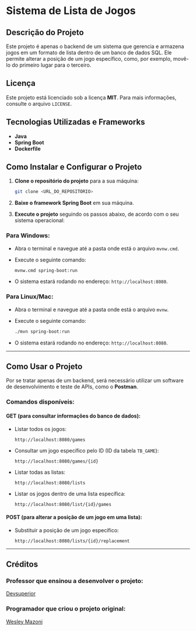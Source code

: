 # Sistema de Lista de Jogos

## Descrição do Projeto
Este projeto é apenas o backend de um sistema que gerencia e armazena jogos em um formato de lista dentro de um banco de dados SQL. Ele permite alterar a posição de um jogo específico, como, por exemplo, movê-lo do primeiro lugar para o terceiro.

## Licença
Este projeto está licenciado sob a licença **MIT**. Para mais informações, consulte o arquivo `LICENSE`.

## Tecnologias Utilizadas e Frameworks
- **Java**
- **Spring Boot**
- **Dockerfile**

## Como Instalar e Configurar o Projeto

1. **Clone o repositório do projeto** para a sua máquina:

    ```bash
    git clone <URL_DO_REPOSITÓRIO>
    ```

2. **Baixe o framework Spring Boot** em sua máquina.

3. **Execute o projeto** seguindo os passos abaixo, de acordo com o seu sistema operacional:

### Para Windows:
- Abra o terminal e navegue até a pasta onde está o arquivo `mvnw.cmd`.
- Execute o seguinte comando:

    ```bash
    mvnw.cmd spring-boot:run
    ```
- O sistema estará rodando no endereço: `http://localhost:8080`.

### Para Linux/Mac:
- Abra o terminal e navegue até a pasta onde está o arquivo `mvnw`.
- Execute o seguinte comando:

    ```bash
    ./mvn spring-boot:run
    ```
- O sistema estará rodando no endereço: `http://localhost:8080`.

---

## Como Usar o Projeto

Por se tratar apenas de um backend, será necessário utilizar um software de desenvolvimento e teste de APIs, como o **Postman**.  

### Comandos disponíveis:

#### **GET** (para consultar informações do banco de dados):
- Listar todos os jogos:
    ```
    http://localhost:8080/games
    ```
- Consultar um jogo específico pelo ID (ID da tabela `TB_GAME`):
    ```
    http://localhost:8080/games/{id}
    ```
- Listar todas as listas:
    ```
    http://localhost:8080/lists
    ```
- Listar os jogos dentro de uma lista específica:
    ```
    http://localhost:8080/list/{id}/games
    ```

#### **POST** (para alterar a posição de um jogo em uma lista):
- Substituir a posição de um jogo específico:
    ```
    http://localhost:8080/lists/{id}/replacement
    ```

---

## Créditos

### Professor que ensinou a desenvolver o projeto:
[Devsuperior](https://github.com/devsuperior)

### Programador que criou o projeto original:
[Wesley Mazoni](https://github.com/wmazoni)
